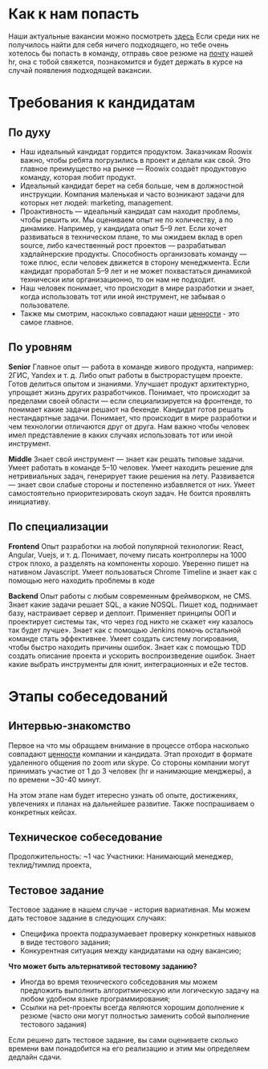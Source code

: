 # Как к нам попасть

Наши актуальные вакансии можно посмотреть [здесь](https://roowix.ru/jobs)
Если среди них не получилось найти для себя ничего подходящего, но тебе очень хотелось бы попасть в команду, отправь свое резюме на [почту](vacancy@roowix.com) нашей hr, она с тобой свяжется, познакомится и будет держать в курсе на случай появления подходящей вакансии.

# Требования к кандидатам

## По духу

* Наш идеальный кандидат гордится продуктом. Заказчикам Roowix важно, чтобы ребята погрузились в проект и делали как свой. Это главное преимущество на рынке — Roowix создаёт продуктовую команду, которая любит продукт.
* Идеальный кандидат берет на себя больше, чем в должностной инструкции. Компания маленькая и часто возникают задачи для которых нет людей: marketing, management. 
* Проактивность — идеальный кандидат сам находит проблемы, чтобы решить их. Мы оцениваем опыт не по количеству, а по динамике. Например, у кандидата опыт 5–9 лет. Если хочет развиваться в техническом плане, то мы ожидаем вклад в open source, либо качественный рост проектов — разрабатывал хэдлайнерские продукты. Способность организовать команду — тоже плюс, если человек движется в сторону менеджмента. Если кандидат проработал 5–9 лет и не может похвастаться динамикой технически или организационно, то он нам не подходит. 
* Наш человек понимает, что происходит в мире разработки и знает, когда использовать тот или иной инструмент, не забывая о пользователе.
* Также мы смотрим, насоклько совпадают наши [ценности](https://handbook.roowix.ru/#/company?id=%d0%a6%d0%b5%d0%bd%d0%bd%d0%be%d1%81%d1%82%d0%b8) - это самое главное.

## По уровням

**Senior**
Главное опыт — работа в команде живого продукта, например: 2ГИС, Yandex и т. д. Либо опыт работы в быстрорастущем проекте. Готов делиться опытом и знаниями. Улучшает продукт архитектурно, упрощает жизнь других разработчиков. Понимает, что происходит за пределами своей области — если специализируется на фронтенде, то понимает какие задачи решают на бекенде. Кандидат готов решать нестандартные задачи. Понимает, что происходит в мире разработки и чем технологии отличаются друг от друга. Нам важно чтобы человек имел представление в каких случаях использовать тот или иной инструмент.

**Middle**
Знает свой инструмент — знает как решать типовые задачи. Умеет работать в команде 5–10 человек. Умеет находить решение для нетривиальных задач, генерирует такие решения на лету. Развивается — знает свои слабые стороны и постепенно избавляется от них. Умеет самостоятельно приоритезировать скоуп задач. Не боится проявлять инициативу.

## По специализации

**Frontend**
Опыт разработки на любой популярной технологии: React, Angular, Vuejs, и т. д. Понимает, почему писать контроллеры на 1000 строк плохо, а разделять на компоненты хорошо. Уверенно пишет на нативном Javascript. Умеет пользоваться Chrome Timeline и знает как с помощью него находить проблемы в коде

**Backend**
Опыт работы с любым современным фреймворком, не CMS. Знает какие задачи решает SQL, а какие NOSQL. Пишет код, поднимает базу, настраивает сервер и деплоит. Применяет принципы ООП и проектирует системы так, что через год никто не скажет «ну казалось так будет лучше». Знает как с помощью Jenkins помочь остальной команде стать эффективнее. Умеет создать систему логирования, чтобы быстро находить причины ошибок. Знает как с помощью TDD создать описание проекта и ускорить воспроизведение ошибок. Знает какие выбрать инструменты для юнит, интеграционных и е2е тестов.

# Этапы собеседований 

## Интервью-знакомство 

Первое на что мы обращаем внимание в процессе отбора насколько совпадают [ценности](http://handbook.roowix.ru/#/company?id=%d0%a6%d0%b5%d0%bd%d0%bd%d0%be%d1%81%d1%82%d0%b8) компании и кандидата. Этап проходит в формате удаленного общения по zoom или skype. Со стороны компании могут принимать участие от 1 до 3 человек (hr и нанимающие менджеры), а по времени ~30-40 минут.

На этом этапе нам будет итересно узнать об опыте, достижениях, увлечениях и планах на дальнейшее развитие. Также поспрашиваем о конкретных кейсах.

## Техническое собеседование 
Продолжительность: ~1 час
Участники: Нанимающий менеджер, техлид/тимлид проекта, 

## Тестовое задание
Тестовое задание в нашем случае - история вариативная. Мы можем дать тестовое задание в следующих случаях:
- Специфика проекта подразумаевает проверку конкретных навыков в виде тестового задания;
- Конкурентная ситуация между кандидатами на одну вакансию;

**Что может быть альтернативой тестовому заданию?**

- Иногда во время технического собседования мы можем предложить выполнить алгоритмическую или логическую задачу на любом удобном языке программирования;
- Ссылки на pet-проекты всегда являются хорошим дополнение к резюме (часто они могут полностью заменить собой выполнение тестового задания)

Если решено дать тестовое задание, вы сами оцениваете сколько времени вам понадобится на его реализацию и этим мы определяем дедлайн сдачи.

